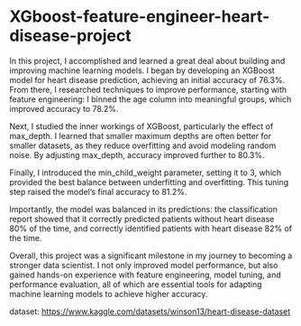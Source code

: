 # XGboost-feature-engineer-heart-disease-project
In this project, I accomplished and learned a great deal about building and improving machine learning models. I began by developing an XGBoost model for heart disease prediction, achieving an initial accuracy of 76.3%. From there, I researched techniques to improve performance, starting with feature engineering: I binned the age column into meaningful groups, which improved accuracy to 78.2%.

Next, I studied the inner workings of XGBoost, particularly the effect of max_depth. I learned that smaller maximum depths are often better for smaller datasets, as they reduce overfitting and avoid modeling random noise. By adjusting max_depth, accuracy improved further to 80.3%.

Finally, I introduced the min_child_weight parameter, setting it to 3, which provided the best balance between underfitting and overfitting. This tuning step raised the model’s final accuracy to 81.2%.

Importantly, the model was balanced in its predictions: the classification report showed that it correctly predicted patients without heart disease 80% of the time, and correctly identified patients with heart disease 82% of the time.

Overall, this project was a significant milestone in my journey to becoming a stronger data scientist. I not only improved model performance, but also gained hands-on experience with feature engineering, model tuning, and performance evaluation, all of which are essential tools for adapting machine learning models to achieve higher accuracy.

dataset: https://www.kaggle.com/datasets/winson13/heart-disease-dataset
